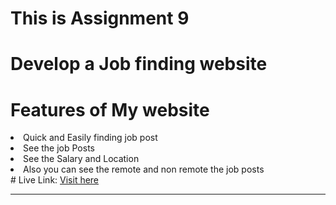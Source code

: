 # This is Assignment 9
# Develop a Job finding website
# Features of My website
<li>Quick and Easily finding job post </li>
<li>See the job Posts </li>
<li>See the Salary and Location </li>
<li>Also you can see the remote and non remote the job posts </li>
# Live Link: <a href="https://asif247stately-naiad-f1d6ac.netlify.app/">Visit here</a>
<hr>

